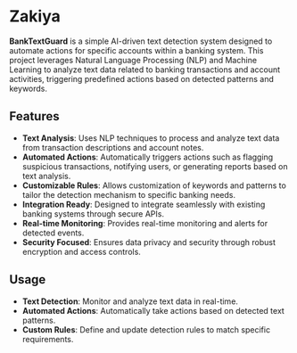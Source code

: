 # Zakiya

**BankTextGuard** is a simple AI-driven text detection system designed to automate actions for specific accounts within a banking system. This project leverages Natural Language Processing (NLP) and Machine Learning to analyze text data related to banking transactions and account activities, triggering predefined actions based on detected patterns and keywords.

## Features

- **Text Analysis**: Uses NLP techniques to process and analyze text data from transaction descriptions and account notes.
- **Automated Actions**: Automatically triggers actions such as flagging suspicious transactions, notifying users, or generating reports based on text analysis.
- **Customizable Rules**: Allows customization of keywords and patterns to tailor the detection mechanism to specific banking needs.
- **Integration Ready**: Designed to integrate seamlessly with existing banking systems through secure APIs.
- **Real-time Monitoring**: Provides real-time monitoring and alerts for detected events.
- **Security Focused**: Ensures data privacy and security through robust encryption and access controls.
  
## Usage

- **Text Detection**: Monitor and analyze text data in real-time.
- **Automated Actions**: Automatically take actions based on detected text patterns.
- **Custom Rules**: Define and update detection rules to match specific requirements.

